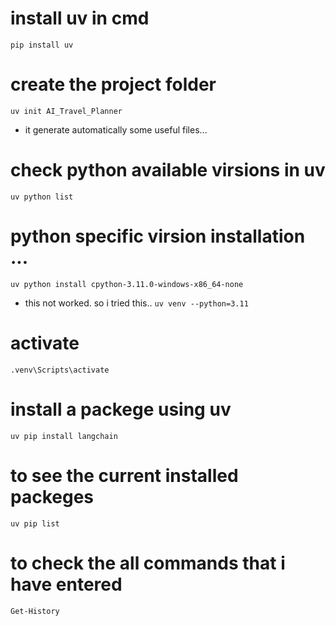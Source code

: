 # install uv in cmd
```pip install uv```

# create the project folder
```uv init AI_Travel_Planner```
- it generate automatically some useful files...

# check python available virsions in uv
```uv python list```

# python specific virsion installation ... 
```uv python install cpython-3.11.0-windows-x86_64-none```  
- this not worked. so i tried this..
```uv venv --python=3.11```

# activate 
```.venv\Scripts\activate```

# install  a packege using uv
```uv pip install langchain```

# to see the current installed packeges
```uv pip list```

# to check the all commands that i have entered
```Get-History```